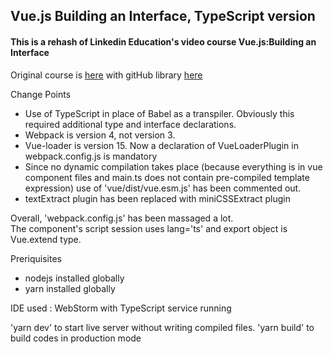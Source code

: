 ## Vue.js Building an Interface, TypeScript version

#### This is a rehash of Linkedin Education's video course Vue.js:Building an Interface

Original course is <a href="https://www.linkedin.com/learning/vue-js-building-an-interface/building-the-search-component?showBanner=consumer_migration">here</a> with gitHub library <a href="https://github.com/planetoftheweb/vueinterface/">here</a>


Change Points
- Use of TypeScript in place of Babel as a transpiler. Obviously this required additional type and interface declarations.
- Webpack is version 4, not version 3.
- Vue-loader is version 15. Now a declaration of VueLoaderPlugin in webpack.config.js is mandatory
- Since no dynamic compilation takes place (because everything is in vue component files and main.ts does not contain pre-compiled template expression) use of 'vue/dist/vue.esm.js' has been commented out.
- textExtract plugin has been replaced with miniCSSExtract plugin

Overall, 'webpack.config.js' has been massaged a lot.  
The component's script session  uses lang='ts' and export object is Vue.extend type.

Preriquisites 
- nodejs installed globally
- yarn installed globally


IDE used :  WebStorm with TypeScript service running

'yarn dev' to start live server without writing compiled files.
'yarn build' to build codes in production mode
